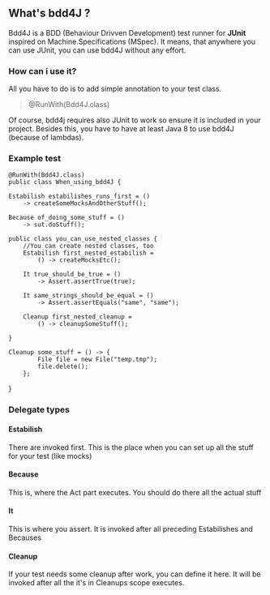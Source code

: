 ## What's bdd4J ? ##
Bdd4J is a BDD (Behaviour Drivven Development) test runner for **JUnit** inspired on Machine.Specifications (MSpec). It means, that anywhere you can use JUnit, you can use bdd4J without any effort.

### How can i use it? ###
All you have to do is to add simple annotation to your test class.
> @RunWith(Bdd4J.class)

Of course, bdd4j requires also JUnit to work so ensure it is included in your project. Besides this, you have to have at least Java 8 to use bdd4J (because of lambdas).

### Example test ###

	@RunWith(Bdd4J.class) 
	public class When_using_bdd4J {

    Estabilish estabilishes_runs_first = () 
		-> createSomeMocksAndOtherStuff();

    Because of_doing_some_stuff = () 
		-> sut.doStuff();

    public class you_can_use_nested_classes {
		//You can create nested classes, too
        Estabilish first_nested_estabilish = 
			() -> createMocksEtc();
		
        It true_should_be_true = () 
			-> Assert.assertTrue(true);

		It same_strings_should_be_equal = () 
			-> Assert.assertEquals("same", "same");

        Cleanup first_nested_cleanup = 
			() -> cleanupSomeStuff();

    }

    Cleanup some_stuff = () -> {
			File file = new File("temp.tmp");
			file.delete();
		};

}

### Delegate types ###
#### Estabilish ####
There are invoked first. This is the place when you can set up all the stuff for your test (like mocks)
#### Because ####
This is, where the Act part executes. You should do there all the actual stuff
#### It ####
This is where you assert. It is invoked after all preceding Estabilishes and Becauses
#### Cleanup ####
If your test needs some cleanup after work, you can define it here. It will be invoked after all the it's in Cleanups scope executes.
